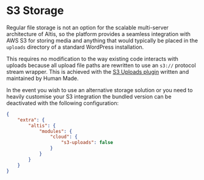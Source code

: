 # S3 Storage

Regular file storage is not an option for the scalable multi-server architecture of Altis, so the platform provides a seamless integration with AWS S3 for storing media and anything that would typically be placed in the `uploads` directory of a standard WordPress installation.

This requires no modification to the way existing code interacts with uploads because all upload file paths are rewritten to use an `s3://` protocol stream wrapper. This is achieved with the [S3 Uploads plugin](https://github.com/humanmade/S3-Uploads) written and maintained by Human Made.

In the event you wish to use an alternative storage solution or you need to heavily customise your S3 integration the bundled version can be deactivated with the following configuration:

```json
{
    "extra": {
        "altis": {
            "modules": {
                "cloud": {
                    "s3-uploads": false
                }
            }
        }
    }
}
```
